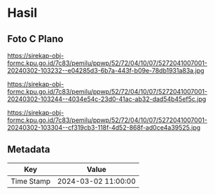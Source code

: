 # Hasil

## Foto C Plano

https://sirekap-obj-formc.kpu.go.id/7c83/pemilu/ppwp/52/72/04/10/07/5272041007001-20240302-103232--e04285d3-6b7a-443f-b09e-78db1931a83a.jpg

https://sirekap-obj-formc.kpu.go.id/7c83/pemilu/ppwp/52/72/04/10/07/5272041007001-20240302-103244--4034e54c-23d0-41ac-ab32-dad54b45ef5c.jpg

https://sirekap-obj-formc.kpu.go.id/7c83/pemilu/ppwp/52/72/04/10/07/5272041007001-20240302-103304--cf319cb3-118f-4d52-868f-ad0ce4a39525.jpg


## Metadata

| Key        | Value               |
| ---------- | ------------------- |
| Time Stamp | 2024-03-02 11:00:00 |



